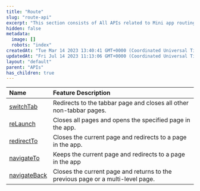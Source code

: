 ```yaml
---
title: "Route"
slug: "route-api"
excerpt: "This section consists of All APIs related to Mini app routing."
hidden: false
metadata: 
  image: []
  robots: "index"
createdAt: "Tue Mar 14 2023 13:40:41 GMT+0000 (Coordinated Universal Time)"
updatedAt: "Fri Jul 14 2023 11:13:06 GMT+0000 (Coordinated Universal Time)"
layout: "default"
parent: "APIs"
has_children: true
---
```

| Name                                  | Feature Description                                                             |
| :------------------------------------ | :------------------------------------------------------------------------------ |
| [switchTab](doc:switch-tab-api)       | Redirects to the tabbar page and closes all other non-tabbar pages.             |
| [reLaunch](doc:relaunch-api)          | Closes all pages and opens the specified page in the app.                       |
| [redirectTo](doc:redirect-to-api)     | Closes the current page and redirects to a page in the app.                     |
| [navigateTo](doc:navigate-to-api)     | Keeps the current page and redirects to a page in the app                       |
| [navigateBack](doc:navigate-back-api) | Closes the current page and returns to the previous page or a multi-level page. |
